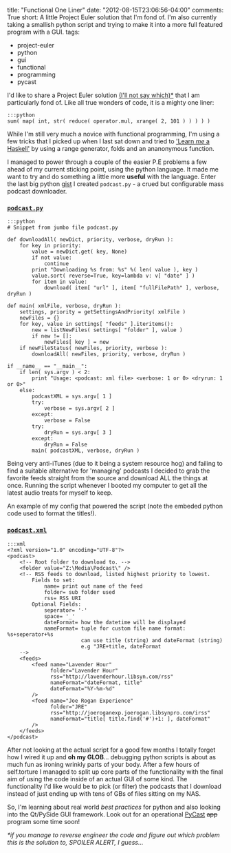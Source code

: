 title: "Functional One Liner"
date: "2012-08-15T23:06:56-04:00"
comments: True
short: A little Project Euler solution that I'm fond of. I'm also currently taking a smallish python script and trying to make it into a more full featured program with a GUI. 
tags:
- project-euler
- python
- gui
- functional
- programming
- pycast

I'd like to share a Project Euler solution [(I'll not say which)*][sol] that I am particularly fond of. Like all true wonders of code, it is a mighty one liner:

    :::python
    sum( map( int, str( reduce( operator.mul, xrange( 2, 101 ) ) ) ) )

While I'm still very much a novice with functional programming, I'm using a few tricks that I picked up when I last sat down and tried to ['Learn *me* a Haskell'][luah] by using a range generator, folds and an ananonymous function.

I managed to power through a couple of the easier P.E problems a few ahead of my current sticking point, using the python language. It made me want to try and do something a little more **useful** with the language. Enter the last big python [gist][gist] I created `podcast.py` - a crued but configurable mass podcast downloader.

### [`podcast.py`][gistpy]

    :::python
    # Snippet from jumbo file podcast.py

    def downloadAll( newDict, priority, verbose, dryRun ):
        for key in priority:
            value = newDict.get( key, None)
            if not value:
                continue
            print "Downloading %s from: %s" %( len( value ), key )
            value.sort( reverse=True, key=lambda v: v[ "date" ] )
            for item in value:
                download( item[ "url" ], item[ "fullFilePath" ], verbose, dryRun )

    def main( xmlFile, verbose, dryRun ):
        settings, priority = getSettingsAndPriority( xmlFile )
        newFiles = {}
        for key, value in settings[ "feeds" ].iteritems():
            new = listNewFiles( settings[ "folder" ], value )
            if new != []:
                newFiles[ key ] = new
        if newFileStatus( newFiles, priority, verbose ):
            downloadAll( newFiles, priority, verbose, dryRun )

    if __name__ == "__main__":
        if len( sys.argv ) < 2:
            print "Usage: <podcast: xml file> <verbose: 1 or 0> <dryrun: 1 or 0>"
        else:
            podcastXML = sys.argv[ 1 ]
            try:
                verbose = sys.argv[ 2 ]
            except:
                verbose = False
            try:
                dryRun = sys.argv[ 3 ]
            except:
                dryRun = False
            main( podcastXML, verbose, dryRun )

Being very anti-iTunes (due to it being a system resource hog) and failing to find a suitable alternative for 'managing' podcasts I decided to grab the favorite feeds straight from the source and download ALL the things at once. Running the script whenever I booted my computer to get all the latest audio treats for myself to keep.

An example of my config that powered the script (note the embeded python code used to format the titles!).

### [`podcast.xml`][gistxml]

    :::xml
    <?xml version="1.0" encoding="UTF-8"?>
    <podcast>
        <!-- Root folder to download to. -->
        <folder value="Z:\Media\Podcast\" />
        <!-- RSS feeds to download, listed highest priority to lowest. 
            Fields to set:
                name= print out name of the feed 
                folder= sub folder used
                rss= RSS URI
            Optional Fields:
                seperator= '-'
                space= '_'
                dateFormat= how the datetime will be displayed
                nameFormat= tuple for custom file name format: %s+seperator+%s
                            can use title (string) and dateFormat (string)
                            e.g "JRE+title, dateFormat
        -->
        <feeds>
            <feed name="Lavender Hour" 
                  folder="Lavender Hour" 
                  rss="http://lavenderhour.libsyn.com/rss"
                  nameFormat="dateFormat, title"
                  dateFormat="%Y-%m-%d"
            />
            <feed name="Joe Rogan Experience" 
                  folder="JRE" 
                  rss="http://joeroganexp.joerogan.libsynpro.com/irss"
                  nameFormat="title[ title.find('#')+1: ], dateFormat"
            />
        </feeds>
    </podcast>


After not looking at the actual script for a good few months I totally forget how I wired it up and **oh my GLOB**... debugging python scripts is about as much fun as ironing wrinkly parts of your body. After a few hours of self.torture I managed to split up core parts of the functionality with the final aim of using the code inside of an actual GUI of some kind. The functionality I'd like would be to pick (or filter) the podcasts that I download instead of just ending up with tens of GBs of files sitting on my NAS.

So, I'm learning about real world *best practices* for python and also looking into the Qt/PySide GUI framework. Look out for an operational [PyCast][pycast] <s>app</s> program some time soon!

<a id="solution"></a>

_*if you manage to reverse engineer the code and figure out which problem this is the solution to, SPOILER ALERT, I guess..._

[sol]: #solution "If you manage to reverse engineer the code and figure out which problem this is the solution too, SPOILER ALERT, I guess..."
[luah]: http://learnyouahaskell.com/ "Learn You a Haskell for Great Good"
[gistpy]: https://gist.github.com/2603334#file_podcast.py "podcast.py - Gist powered by GitHub"
[gistxml]: https://gist.github.com/2603334#file_podcast.xml "podcast.xml - Gist powered by GitHub"
[gist]: https://gist.github.com/2603334 "Gist powered by Github"
[pycast]: https://github.com/nathanrosspowell/pycast
